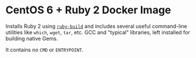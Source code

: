 # CentOS 6 + Ruby 2 Docker Image

Installs Ruby 2 using [`ruby-build`](https://github.com/sstephenson/ruby-build) and includes 
several useful command-line utilities like `which`, `wget`, `tar`, etc. GCC and "typical" 
libraries, left installed for building native Gems.

It contains no `CMD` or `ENTRYPOINT`.
